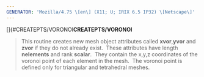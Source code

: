 ```yaml
---
GENERATOR: 'Mozilla/4.75 \[en\] (X11; U; IRIX 6.5 IP32) \[Netscape\]'
---
```


[]{#CREATEPTS/VORONOI**CREATEPTS/VORONOI**

> This routine creates new mesh object attributes called
> **xvor**,**yvor** and **zvor** if they do not already exist.  These
> attributes have length **nelements** and rank **scalar**.  They
> contain the x,y,z coordinates of the voronoi point of each element in
> the mesh.  The voronoi point is defined only for triangular and
> tetrahedral meshes.
